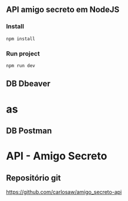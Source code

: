 ## API amigo secreto em NodeJS

### Install
`npm install`

### Run project
`npm run dev`

## DB Dbeaver
# as

## DB Postman
# API - Amigo Secreto

## Repositório git
https://github.com/carlosaw/amigo_secreto-api
